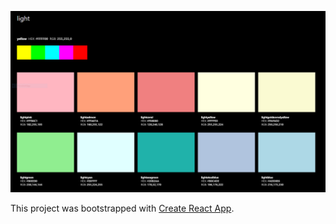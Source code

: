 ![](https://raw.githubusercontent.com/primalivet/web-colors-showcase-react/master/screenshot.png)

This project was bootstrapped with [Create React App](https://github.com/facebookincubator/create-react-app).
